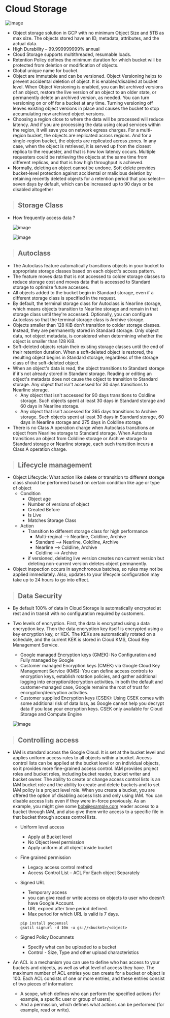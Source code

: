 
# Cloud Storage 

   ![image](https://github.com/user-attachments/assets/5937ad7a-6ea4-4620-8a2e-b2c4f0832fc2)

- Object storage solution in GCP with no minimum Object Size and 5TB as max size. The objects stored have an ID, metadata, attributes, and the actual data.
- High Durability – 99.999999999% annual
- Cloud Storage supports multithreaded, resumable loads. 
- Retention Policy defines the minimum duration for which bucket will be protected from deletion or modification of objects.
- Global unique name for bucket.
- Object are immutable and can be versioned. Object Versioning helps to prevent accidental deletion of object. It is enabled/disabled at bucket level. When Object Versioning is enabled, you can list archived versions of an object, restore the live version of an object to an older state, or permanently delete an archived version, as needed. You can turn versioning on or off for a bucket at any time. Turning versioning off leaves existing object versions in place and causes the bucket to stop accumulating new archived object versions.
- Choosing a region close to where the data will be processed will reduce latency. And if you are processing the data using cloud services within the region, it will save you on network egress charges. For a multi-region bucket, the objects are replicated across regions. And for a single-region bucket, the objects are replicated across zones. In any case, when the object is retrieved, it is served up from the closest replica to the requester, and that is how low latency occurs. Multiple requesters could be retrieving the objects at the same time from different replicas, and that is how high throughput is achieved.
- Normally, deleting an object cannot be undone. Soft delete provides bucket-level protection against accidental or malicious deletion by retaining recently deleted objects for a retention period that you select—seven days by default, which can be increased up to 90 days or be disabled altogether


> ## Storage Class
- How frequently access data ?
  
	![image](https://user-images.githubusercontent.com/19702456/222905739-d7f76fb3-d1db-4625-95f5-1ad3473b26a4.png)

	![image](https://github.com/user-attachments/assets/6be28b8c-b1c8-4ddc-af56-5186a074b376)


> ## Autoclass 
- The Autoclass feature automatically transitions objects in your bucket to appropriate storage classes based on each object's access pattern.
- The feature moves data that is not accessed to colder storage classes to reduce storage cost and moves data that is accessed to Standard storage to optimize future accesses.
- All objects added to the bucket begin in Standard storage, even if a different storage class is specified in the request.
- By default, the terminal storage class for Autoclass is Nearline storage, which means objects transition to Nearline storage and remain in that storage class until they're accessed. Optionally, you can configure Autoclass so that the terminal storage class is Archive storage.
- Objects smaller than 128 KiB don't transition to colder storage classes. Instead, they are permanently stored in Standard storage. Only object data, not object metadata, is considered when determining whether the object is smaller than 128 KiB.
- Soft-deleted objects retain their existing storage classes until the end of their retention duration. When a soft-deleted object is restored, the resulting object begins in Standard storage, regardless of the storage class of the soft-deleted object.
- When an object's data is read, the object transitions to Standard storage if it's not already stored in Standard storage. Reading or editing an object's metadata does not cause the object to transition to Standard storage. Any object that isn't accessed for 30 days transitions to Nearline storage.
	- Any object that isn't accessed for 90 days transitions to Coldline storage. Such objects spent at least 30 days in Standard storage and 60 days in Nearline storage.
	- Any object that isn't accessed for 365 days transitions to Archive storage. Such objects spent at least 30 days in Standard storage, 60 days in Nearline storage and 275 days in Coldline storage. 
- There is no Class A operation charge when Autoclass transitions an object from Nearline storage to Standard storage. When Autoclass transitions an object from Coldline storage or Archive storage to Standard storage or Nearline storage, each such transition incurs a Class A operation charge.


> ## Lifecycle management
- Object Lifecycle: What action like delete or transition to different storage class should be performed based on certain condition like age or type of object
	- Condition
		- Object age
		- Number of versions of object
		- Created Before
		- Is Live
		- Matches Storage Class
	- Action
		- Transition to different storage class for high performance
			- Multi-reginal --> Nearline, Coldline, Archive
			- Standard --> Nearline, Coldline, Archive
			- Nearline --> Coldline, Archive
			- Coldline --> Archive
		- if versioned, deleting live version creates non current version but deleting non-current version deletes object permanently.
- Object inspection occurs in asynchronous batches, so rules may not be applied immediately. Also, updates to your lifecycle configuration may take up to 24 hours to go into effect.


> ## Data Security
  - By default 100% of data in Cloud Storage is automatically encrypted at rest and in transit with no configuration required by customers.
  - Two levels of encryption. First, the data is encrypted using a data encryption key. Then the data encryption key itself is encrypted using a key encryption key, or KEK. The KEKs are automatically rotated on a schedule, and the current KEK is stored in Cloud KMS, Cloud Key Management Service.
	  - Google managed Encryption keys (GMEK): No Configuration and Fully managed by Google
	  - Customer managed Encryption keys (CMEK) via Google Cloud Key Management Service (KMS): You can define access controls to encryption keys, establish rotation policies, and gather additional logging into encryption/decryption activities. In both the default and customer-managed case, Google remains the root of trust for encryption/decryption activities.
	  - Customer supplied Encryption keys (CSEK): Using CSEK comes with some additional risk of data loss, as Google cannot help you decrypt data if you lose your encryption keys. CSEK only available for Cloud Storage and Compute Engine

	![image](https://user-images.githubusercontent.com/19702456/222905716-a129c097-4409-4e49-babf-97a12ef02bbb.png)


> ## Controlling access
- IAM is standard across the Google Cloud. It is set at the bucket level and applies uniform access rules to all objects within a bucket. Access control lists can be applied at the bucket level or on individual objects, so it provides more fine-grained access control. IAM provides project roles and bucket roles, including bucket reader, bucket writer and bucket owner. The ability to create or change access control lists is an IAM bucket role and the ability to create and delete buckets and to set IAM policy is a project level role. When you create a bucket, you are offered the option of disabling access lists and only using IAM. You can disable access lists even if they were in-force previously. As an example, you might give some bob@example.com reader access to a bucket through IAM, and also give them write access to a specific file in that bucket through access control lists.
	- Uniform level access
		- Apply at Bucket level
		- No Object level permission
		- Apply uniform at all object inside bucket
	- Fine grained permission
		- Legacy access control method
		- Access Control List – ACL For Each object Separately
	- Signed URL
		- Temporary access
		- you can give read or write access on objects to user who doesn’t have Google Account.
		- URL expired after time period defined.
		- Max period for which URL is valid is 7 days.
    
		```
		pip install pyopenssl
		gsutil signurl -d 10m -u gs://<bucket>/<object>
		```
	- Signed Policy Documnets
		- Specify what can be uploaded to a bucket
		- Control - Size, Type and other upload characteristics

- An ACL is a mechanism you can use to define who has access to your buckets and objects, as well as what level of access they have. The maximum number of ACL entries you can create for a bucket or object is 100. Each ACL consists of one or more entries, and these entries consist of two pieces of information:
	- A scope, which defines who can perform the specified actions (for example, a specific user or group of users).
	- And a permission, which defines what actions can be performed (for example, read or write).


